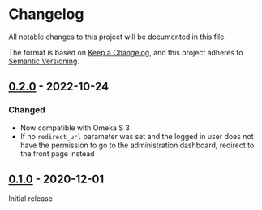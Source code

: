 # Changelog
All notable changes to this project will be documented in this file.

The format is based on [Keep a Changelog](https://keepachangelog.com/en/1.0.0/),
and this project adheres to [Semantic Versioning](https://semver.org/spec/v2.0.0.html).

## [0.2.0] - 2022-10-24

### Changed

- Now compatible with Omeka S 3
- If no `redirect_url` parameter was set and the logged in user does not have
  the permission to go to the administration dashboard, redirect to the front
  page instead

## [0.1.0] - 2020-12-01

Initial release

[0.2.0]: https://github.com/biblibre/omeka-s-module-RedirectAfterLogin/releases/tag/v0.2.0
[0.1.0]: https://github.com/biblibre/omeka-s-module-RedirectAfterLogin/releases/tag/v0.1.0
